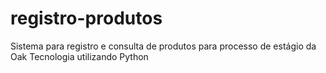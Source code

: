 # registro-produtos

Sistema para registro e consulta de produtos para processo de estágio da Oak Tecnologia utilizando Python
